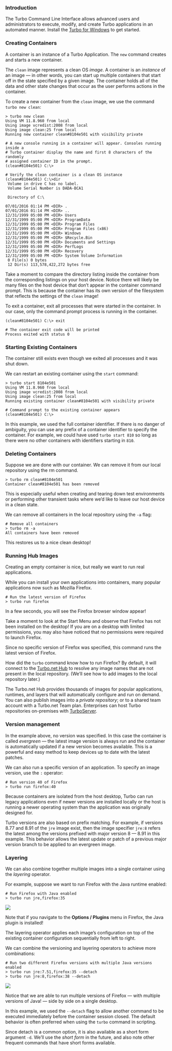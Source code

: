 ### Introduction

The Turbo Command Line Interface allows advanced users and administrators to execute, modify, and create Turbo applications in an automated manner. Install the [Turbo for Windows](https://turbo.net/downloads) to get started.

### Creating Containers

A container is an instance of a Turbo Application. The `new` command creates and starts a new container.

The `clean` image represents a clean OS *image*. A container is an *instance* of an image — in other words, you can start up multiple containers that start off in the state specified by a given image. The container holds all of the data  and other state changes that occur as the user performs actions in the container.

To create a new container from the `clean` image, we use the command `turbo new clean`:

```
> turbo new clean
Using VM 11.8.960 from local
Using image vcredist:2008 from local
Using image clean:25 from local
Running new container clean#8104e501 with visibility private

# A new console running in a container will appear. Consoles running inside a
# Turbo container display the name and first 8 characters of the randomly
# assigned container ID in the prompt.
(clean#8104e501) C:\>

# Verify the clean container is a clean OS instance
(clean#8104e501) C:\>dir
 Volume in drive C has no label.
 Volume Serial Number is DADA-BCA1

 Directory of C:\

07/01/2016 01:14 PM <DIR> .
07/01/2016 01:14 PM <DIR> ..
12/31/1999 05:00 PM <DIR> Users
12/31/1999 05:00 PM <DIR> ProgramData
12/31/1999 05:00 PM <DIR> Program Files
12/31/1999 05:00 PM <DIR> Program Files (x86)
12/31/1999 05:00 PM <DIR> Windows
12/31/1999 05:00 PM <DIR> $Recycle.Bin
12/31/1999 05:00 PM <DIR> Documents and Settings
12/31/1999 05:00 PM <DIR> PerfLogs
12/31/1999 05:00 PM <DIR> Recovery
12/31/1999 05:00 PM <DIR> System Volume Information
 0 File(s) 0 bytes
 12 Dir(s) 113,578,422,272 bytes free
```

Take a moment to compare the directory listing inside the container from the corresponding listings on your host device. Notice there will likely be many files on the host device that don’t appear in the container command prompt. This is because the container has its own version of the filesystem that reflects the settings of the `clean` image!

To exit a container, exit all processes that were started in the container. In our case, only the command prompt process is running in the container.

```
(clean#8104e501) C:\> exit

# The container exit code will be printed
Process exited with status 0
```

### Starting Existing Containers

The container still exists even though we exited all processes and it was shut down.

We can restart an existing container using the `start` command:

```
> turbo start 8104e501
Using VM 11.8.960 from local
Using image vcredist:2008 from local
Using image clean:25 from local
Running existing container clean#8104e501 with visibility private

# Command prompt to the existing container appears
(clean#8104e501) C:\>
```

In this example, we used the full container identifier. If there is no danger of ambiguity, you can use any prefix of a container identifier to specify the container. For example, we could have used `turbo start 810` so long as there were no other containers with identifiers starting in `810`.

### Deleting Containers

Suppose we are done with our container. We can remove it from our local repository using the rm command.

```
> turbo rm clean#8104e501 
Container clean#8104e501 has been removed
```

This is especially useful when creating and tearing down test environments or performing other transient tasks where we’d like to leave our host device in a clean state.

We can remove all containers in the local repository using the `-a` flag:

```
# Remove all containers
> turbo rm -a
All containers have been removed
```

This restores us to a nice clean desktop!

### Running Hub Images

Creating an empty container is nice, but really we want to run real applications.

While you can install your own applications into containers, many popular applications now such as Mozilla Firefox.

```
# Run the latest version of Firefox
> turbo run firefox
```

In a few seconds, you will see the Firefox browser window appear!

Take a moment to look at the Start Menu and observe that Firefox has not been installed on the desktop! If you are on a desktop with limited permissions, you may also have noticed that no permissions were required to launch Firefox.

Since no specific version of Firefox was specified, this command runs the latest version of Firefox.

How did the `turbo` command know how to run Firefox? By default, it will connect to the [Turbo.net Hub](https://turbo.net/hub) to resolve  any image names that are not present in the local repository. (We’ll see how to add images to the local repository later.)

The Turbo.net Hub provides thousands of images for popular applications, runtimes, and layers  that will automatically configure and run on demand. You can also publish images into a *private repository*; or to a shared team account with a Turbo.net Team plan. Enterprises can host Turbo repositories on-premises with [TurboServer](https://turbo.net/server).

### Version management

In the example above, no version was specified. In this case the container is called *evergreen* — the latest image version is always run and the container is automatically updated if a new version becomes available. This is a powerful and easy method to keep devices up to date with the latest patches.

We can also run a specific version of an application. To specify an image version, use the `:` operator:

```
# Run version 40 of Firefox
> turbo run firefox:40
```

Because containers are isolated from the host desktop, Turbo can run legacy applications even if newer versions are installed locally or the host is running a newer operating system than the application was originally designed for.

Turbo versions are also based on prefix matching. For example, if versions 8.77 and 8.91 of the `jre` image exist, then the image specifier `jre:8` refers the latest among the versions prefixed with major version 8 — 8.91 in this example. This behavior allows the latest update or patch of a previous major version branch to be applied to an evergreen image.

### Layering

We can also combine together multiple images into a single container using the *layering* operator.

For example, suppose we want to run Firefox with the Java runtime enabled:

```
# Run Firefox with Java enabled
> turbo run jre,firefox:35
```

![](/docs/getting_started/command_line_interface/layered-architecture.png)

Note that if you navigate to the **Options / Plugins** menu in Firefox, the Java plugin is installed!

The layering operator applies each image’s configuration on top of the existing container configuration sequentially from left to right.

We can combine the versioning and layering operators to achieve more combinations:

```
# Run two different Firefox versions with multiple Java versions enabled
> turbo run jre:7.51,firefox:35 --detach
> turbo run jre:8,firefox:38 --detach
```

![](/docs/getting_started/command_line_interface/side-by-side-versioning.png)

Notice that we are able to run multiple versions of Firefox — with multiple versions of Java! — side by side on a single desktop.

In this example, we used the `--detach` flag to allow another command to be executed immediately before the container session closed. The default behavior is often preferred when using the `turbo` command in scripting.

Since detach is a common option, it is also available as a short form argument `-d`. We’ll use the *short form* in the future, and also note other frequent commands that have short forms available.
